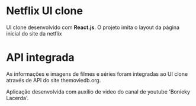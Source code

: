 # Netflix UI clone
UI clone desenvolvido com **React.js**. O projeto imita o layout da página inicial do site da netflix 

# API integrada
As informações e imagens de filmes e séries foram integradas ao UI clone através de API do site themoviedb.org.

Aplicação desenvolvida com auxílio de video do canal de youtube 'Bonieky Lacerda'.
